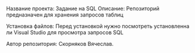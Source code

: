Название проекта: Задание на SQL
Описание: Репозиторий предназначен для хранения запросов таблиц

Установка файлов: Перед установкой нужно посмотреть установленна ли Visual Studio для просмотра запросов SQL

Автор репозитория: Скорняков Вячеслав.
